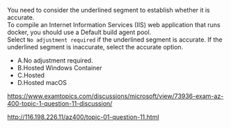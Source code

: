 You need to consider the underlined segment to establish whether it is accurate.<br/>To compile an Internet Information Services (IIS) web application that runs docker, you should use a Default build agent pool.<br/>Select `No adjustment required` if the underlined segment is accurate. If the underlined segment is inaccurate, select the accurate option.<br/><ul><li class="multi-choice-item"><span class="multi-choice-letter" data-choice-letter="A">A.</span>No adjustment required.</li><li class="multi-choice-item"><span class="multi-choice-letter" data-choice-letter="B">B.</span>Hosted Windows Container</li><li class="multi-choice-item correct-hidden"><span class="multi-choice-letter" data-choice-letter="C">C.</span>Hosted</li><li class="multi-choice-item"><span class="multi-choice-letter" data-choice-letter="D">D.</span>Hosted macOS</li></ul><p><a href="https://www.examtopics.com/discussions/microsoft/view/73936-exam-az-400-topic-1-question-11-discussion/">https://www.examtopics.com/discussions/microsoft/view/73936-exam-az-400-topic-1-question-11-discussion/</a></p><p><a href="http://116.198.226.11/az400/topic-01-question-11.html">http://116.198.226.11/az400/topic-01-question-11.html</a></p><script src="https://giscus.app/client.js"                    data-repo="azsamples/az204"                    data-repo-id="R_kgDOMRXzDQ"                    data-category="General"                    data-category-id="DIC_kwDOMRXzDc4Cgi27"                    data-mapping="pathname"                    data-strict="1"                    data-reactions-enabled="0"                    data-emit-metadata="0"                    data-input-position="bottom"                    data-theme="preferred_color_scheme"                    data-lang="en"                    crossorigin="anonymous"                    async>                    </script>